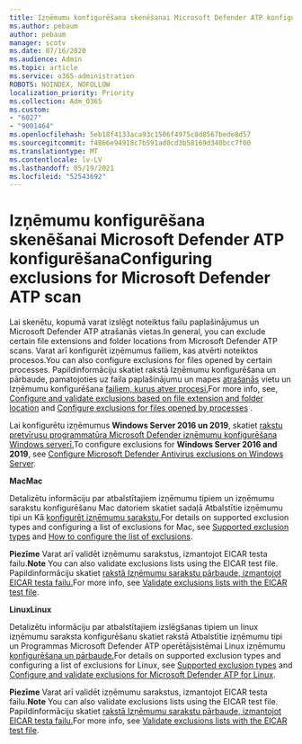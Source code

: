 ```yaml
---
title: Izņēmumu konfigurēšana skenēšanai Microsoft Defender ATP konfigurēšana
ms.author: pebaum
author: pebaum
manager: scotv
ms.date: 07/16/2020
ms.audience: Admin
ms.topic: article
ms.service: o365-administration
ROBOTS: NOINDEX, NOFOLLOW
localization_priority: Priority
ms.collection: Adm_O365
ms.custom:
- "6027"
- "9001464"
ms.openlocfilehash: 5eb18f4133aca93c1506f4975c8d0567bede8d57
ms.sourcegitcommit: f4866e94918c7b591ad0cd3b58169d340bcc7f00
ms.translationtype: MT
ms.contentlocale: lv-LV
ms.lasthandoff: 05/19/2021
ms.locfileid: "52543692"
---
```

# <a name="configuring-exclusions-for-microsoft-defender-atp-scan"></a><span data-ttu-id="b058f-102">Izņēmumu konfigurēšana skenēšanai Microsoft Defender ATP konfigurēšana</span><span class="sxs-lookup"><span data-stu-id="b058f-102">Configuring exclusions for Microsoft Defender ATP scan</span></span>

<span data-ttu-id="b058f-103">Lai skenētu, kopumā varat izslēgt noteiktus failu paplašinājumus un Microsoft Defender ATP atrašanās vietas.</span><span class="sxs-lookup"><span data-stu-id="b058f-103">In general, you can exclude certain file extensions and folder locations from Microsoft Defender ATP scans.</span></span> <span data-ttu-id="b058f-104">Varat arī konfigurēt izņēmumus failiem, kas atvērti noteiktos procesos.</span><span class="sxs-lookup"><span data-stu-id="b058f-104">You can also configure exclusions for files opened by certain processes.</span></span> <span data-ttu-id="b058f-105">Papildinformāciju skatiet rakstā Izņēmumu konfigurēšana un pārbaude, pamatojoties uz faila paplašinājumu un mapes [atrašanās](/windows/security/threat-protection/microsoft-defender-antivirus/configure-extension-file-exclusions-microsoft-defender-antivirus) vietu un Izņēmumu konfigurēšana [failiem, kurus atver procesi.](/windows/security/threat-protection/microsoft-defender-antivirus/configure-process-opened-file-exclusions-microsoft-defender-antivirus)</span><span class="sxs-lookup"><span data-stu-id="b058f-105">For more info, see, [Configure and validate exclusions based on file extension and folder location](/windows/security/threat-protection/microsoft-defender-antivirus/configure-extension-file-exclusions-microsoft-defender-antivirus) and [Configure exclusions for files opened by processes](/windows/security/threat-protection/microsoft-defender-antivirus/configure-process-opened-file-exclusions-microsoft-defender-antivirus) .</span></span>

<span data-ttu-id="b058f-106">Lai konfigurētu izņēmumus **Windows Server 2016 un 2019**, skatiet [rakstu pretvīrusu programmatūra Microsoft Defender izņēmumu konfigurēšana Windows serverī.](/windows/security/threat-protection/microsoft-defender-antivirus/configure-server-exclusions-microsoft-defender-antivirus)</span><span class="sxs-lookup"><span data-stu-id="b058f-106">To configure exclusions for  **Windows Server 2016 and 2019**, see [Configure Microsoft Defender Antivirus exclusions on Windows Server](/windows/security/threat-protection/microsoft-defender-antivirus/configure-server-exclusions-microsoft-defender-antivirus).</span></span>

<span data-ttu-id="b058f-107">**Mac**</span><span class="sxs-lookup"><span data-stu-id="b058f-107">**Mac**</span></span>

<span data-ttu-id="b058f-108">Detalizētu informāciju par atbalstītajiem izņēmumu tipiem un izņēmumu [](/windows/security/threat-protection/microsoft-defender-atp/mac-exclusions#supported-exclusion-types) sarakstu konfigurēšanu Mac datoriem skatiet sadaļā Atbalstītie izņēmumu tipi un Kā [konfigurēt izņēmumu sarakstu.](/windows/security/threat-protection/microsoft-defender-atp/mac-exclusions#how-to-configure-the-list-of-exclusions)</span><span class="sxs-lookup"><span data-stu-id="b058f-108">For details on supported exclusion types and configuring a list of exclusions for Mac, see [Supported exclusion types](/windows/security/threat-protection/microsoft-defender-atp/mac-exclusions#supported-exclusion-types) and [How to configure the list of exclusions](/windows/security/threat-protection/microsoft-defender-atp/mac-exclusions#how-to-configure-the-list-of-exclusions).</span></span>

<span data-ttu-id="b058f-109">**Piezīme** Varat arī validēt izņēmumu sarakstus, izmantojot EICAR testa failu.</span><span class="sxs-lookup"><span data-stu-id="b058f-109">**Note** You can also validate exclusions lists using the EICAR test file.</span></span> <span data-ttu-id="b058f-110">Papildinformāciju skatiet [rakstā Izņēmumu sarakstu pārbaude, izmantojot EICAR testa failu.](/windows/security/threat-protection/microsoft-defender-atp/mac-exclusions#validate-exclusions-lists-with-the-eicar-test-file)</span><span class="sxs-lookup"><span data-stu-id="b058f-110">For more info, see [Validate exclusions lists with the EICAR test file](/windows/security/threat-protection/microsoft-defender-atp/mac-exclusions#validate-exclusions-lists-with-the-eicar-test-file).</span></span> 

<span data-ttu-id="b058f-111">**Linux**</span><span class="sxs-lookup"><span data-stu-id="b058f-111">**Linux**</span></span>

<span data-ttu-id="b058f-112">Detalizētu informāciju par atbalstītajiem izslēgšanas tipiem un linux [](/windows/security/threat-protection/microsoft-defender-atp/linux-exclusions#supported-exclusion-types) izņēmumu saraksta konfigurēšanu skatiet rakstā Atbalstītie izņēmumu tipi un Programmas Microsoft Defender ATP operētājsistēmai Linux izņēmumu [konfigurēšana un pārbaude.](/windows/security/threat-protection/microsoft-defender-atp/linux-exclusions)</span><span class="sxs-lookup"><span data-stu-id="b058f-112">For details on supported exclusion types and configuring a list of exclusions for Linux, see [Supported exclusion types](/windows/security/threat-protection/microsoft-defender-atp/linux-exclusions#supported-exclusion-types) and [Configure and validate exclusions for Microsoft Defender ATP for Linux](/windows/security/threat-protection/microsoft-defender-atp/linux-exclusions).</span></span>

<span data-ttu-id="b058f-113">**Piezīme** Varat arī validēt izņēmumu sarakstus, izmantojot EICAR testa failu.</span><span class="sxs-lookup"><span data-stu-id="b058f-113">**Note** You can also validate exclusions lists using the EICAR test file.</span></span> <span data-ttu-id="b058f-114">Papildinformāciju skatiet [rakstā Izņēmumu sarakstu pārbaude, izmantojot EICAR testa failu.](/windows/security/threat-protection/microsoft-defender-atp/linux-exclusions#validate-exclusions-lists-with-the-eicar-test-file)</span><span class="sxs-lookup"><span data-stu-id="b058f-114">For more info, see [Validate exclusions lists with the EICAR test file](/windows/security/threat-protection/microsoft-defender-atp/linux-exclusions#validate-exclusions-lists-with-the-eicar-test-file).</span></span> 